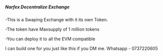#
##### Narfex Decentralize Exchange

-This is a Swaping Exchange with it its own Token.

-The token have Maxsupply of 1 million tokens

-You can deploy it to all the EVM compatible

I can build one for you just like this if you DM me. Whatsapp - 0737220605
